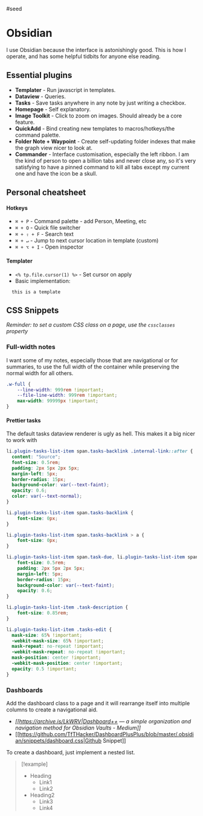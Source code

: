 #seed
# Obsidian

I use Obsidian because the interface is astonishingly good. This is how I operate, and has some helpful tidbits for anyone else reading.

## Essential plugins
- **Templater** - Run javascript in templates.
- **Dataview** - Queries.
- **Tasks** - Save tasks anywhere in any note by just writing a checkbox.
- **Homepage** - Self explanatory.
- **Image Toolkit** - Click to zoom on images. Should already be a core feature.
- **QuickAdd** - Bind creating new templates to macros/hotkeys/the command palette.
- **Folder Note + Waypoint** - Create self-updating folder indexes that make the graph view nicer to look at.
- **Commander** - Interface customisation, especially the left ribbon. I am the kind of person to open a billion tabs and never close any, so it's very satisfying to have a pinned command to kill all tabs except my current one and have the icon be a skull.

## Personal cheatsheet

#### Hotkeys
- `⌘ + P` - Command palette - add Person, Meeting, etc
- `⌘ + O` - Quick file switcher
- `⌘ + ⇧ + F` - Search text
- `⌘ + ↵` - Jump to next cursor location in template (custom)
- `⌘ + ⌥ + I` - Open inspector

#### Templater
-  `<% tp.file.cursor(1) %>` - Set cursor on apply
- Basic implementation:
```
  this is a template
```

## CSS Snippets

*Reminder: to set a custom CSS class on a page, use the `cssclasses` property*

### Full-width notes
I want some of my notes, especially those that are navigational or for summaries, to use the full width of the container while preserving the normal width for all others. 

```css
.w-full {
    --line-width: 999rem !important;
    --file-line-width: 999rem !important;
    max-width: 99999px !important;
}
```

#### Prettier tasks
The default tasks dataview renderer is ugly as hell. This makes it a big nicer to work with

```css
li.plugin-tasks-list-item span.tasks-backlink .internal-link::after {
  content: "Source";
  font-size: 0.5rem;
  padding: 2px 5px 2px 5px;
  margin-left: 5px;
  border-radius: 15px;
  background-color: var(--text-faint);
  opacity: 0.6;
  color: var(--text-normal);
}

li.plugin-tasks-list-item span.tasks-backlink {
    font-size: 0px;
}

li.plugin-tasks-list-item span.tasks-backlink > a {
    font-size: 0px;
}

li.plugin-tasks-list-item span.task-due, li.plugin-tasks-list-item span.task-done  {
    font-size: 0.5rem;
    padding: 2px 5px 2px 5px;
    margin-left: 5px;
    border-radius: 15px;
    background-color: var(--text-faint);
    opacity: 0.6;
}

li.plugin-tasks-list-item .task-description {
    font-size: 0.85rem;
}

li.plugin-tasks-list-item .tasks-edit {
  mask-size: 65% !important;
  -webkit-mask-size: 65% !important;
  mask-repeat: no-repeat !important;
  -webkit-mask-repeat: no-repeat !important;
  mask-position: center !important;
  -webkit-mask-position: center !important;
  opacity: 0.5 !important;
}
```

### Dashboards
Add the dashboard class to a page and it will rearrange itself into multiple columns to create a navigational aid.

- *[[https://archive.is/LkWRV|Dashboard++ — a simple organization and navigation method for Obsidian Vaults - Medium]]*
- [[https://github.com/TfTHacker/DashboardPlusPlus/blob/master/.obsidian/snippets/dashboard.css|Github Snippet]]

To create a dashboard, just implement a nested list.

> [!example]
> - Heading
>   - Link1
>   - Link2
> - Heading2
>   - Link3
>   - Link4